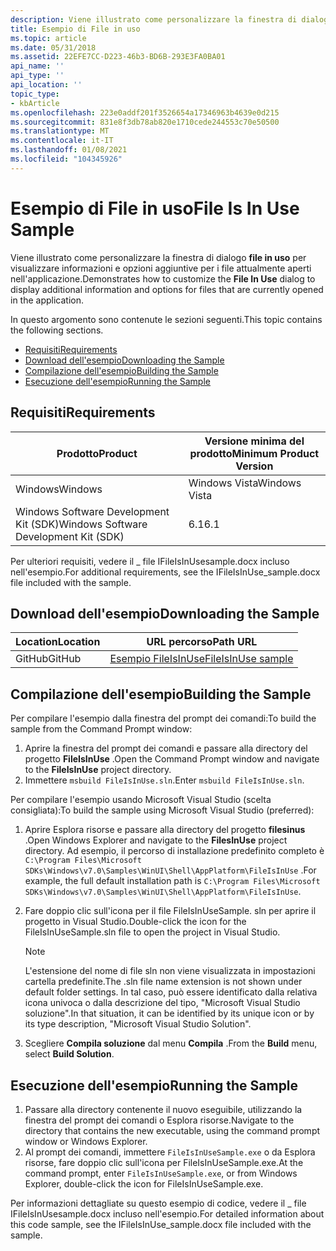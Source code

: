 ```yaml
---
description: Viene illustrato come personalizzare la finestra di dialogo file in uso per visualizzare informazioni e opzioni aggiuntive per i file attualmente aperti nell'applicazione.
title: Esempio di File in uso
ms.topic: article
ms.date: 05/31/2018
ms.assetid: 22EFE7CC-D223-46b3-BD6B-293E3FA0BA01
api_name: ''
api_type: ''
api_location: ''
topic_type:
- kbArticle
ms.openlocfilehash: 223e0addf201f3526654a17346963b4639e0d215
ms.sourcegitcommit: 831e8f3db78ab820e1710cede244553c70e50500
ms.translationtype: MT
ms.contentlocale: it-IT
ms.lasthandoff: 01/08/2021
ms.locfileid: "104345926"
---
```

# <a name="file-is-in-use-sample"></a><span data-ttu-id="83a3e-103">Esempio di File in uso</span><span class="sxs-lookup"><span data-stu-id="83a3e-103">File Is In Use Sample</span></span>

<span data-ttu-id="83a3e-104">Viene illustrato come personalizzare la finestra di dialogo **file in uso** per visualizzare informazioni e opzioni aggiuntive per i file attualmente aperti nell'applicazione.</span><span class="sxs-lookup"><span data-stu-id="83a3e-104">Demonstrates how to customize the **File In Use** dialog to display additional information and options for files that are currently opened in the application.</span></span>

<span data-ttu-id="83a3e-105">In questo argomento sono contenute le sezioni seguenti.</span><span class="sxs-lookup"><span data-stu-id="83a3e-105">This topic contains the following sections.</span></span>

-   [<span data-ttu-id="83a3e-106">Requisiti</span><span class="sxs-lookup"><span data-stu-id="83a3e-106">Requirements</span></span>](#requirements)
-   [<span data-ttu-id="83a3e-107">Download dell'esempio</span><span class="sxs-lookup"><span data-stu-id="83a3e-107">Downloading the Sample</span></span>](#downloading-the-sample)
-   [<span data-ttu-id="83a3e-108">Compilazione dell'esempio</span><span class="sxs-lookup"><span data-stu-id="83a3e-108">Building the Sample</span></span>](#building-the-sample)
-   [<span data-ttu-id="83a3e-109">Esecuzione dell'esempio</span><span class="sxs-lookup"><span data-stu-id="83a3e-109">Running the Sample</span></span>](#running-the-sample)

## <a name="requirements"></a><span data-ttu-id="83a3e-110">Requisiti</span><span class="sxs-lookup"><span data-stu-id="83a3e-110">Requirements</span></span>



| <span data-ttu-id="83a3e-111">Prodotto</span><span class="sxs-lookup"><span data-stu-id="83a3e-111">Product</span></span>                                | <span data-ttu-id="83a3e-112">Versione minima del prodotto</span><span class="sxs-lookup"><span data-stu-id="83a3e-112">Minimum Product Version</span></span> |
|----------------------------------------|-------------------------|
| <span data-ttu-id="83a3e-113">Windows</span><span class="sxs-lookup"><span data-stu-id="83a3e-113">Windows</span></span>                                | <span data-ttu-id="83a3e-114">Windows Vista</span><span class="sxs-lookup"><span data-stu-id="83a3e-114">Windows Vista</span></span>           |
| <span data-ttu-id="83a3e-115">Windows Software Development Kit (SDK)</span><span class="sxs-lookup"><span data-stu-id="83a3e-115">Windows Software Development Kit (SDK)</span></span> | <span data-ttu-id="83a3e-116">6.1</span><span class="sxs-lookup"><span data-stu-id="83a3e-116">6.1</span></span>                     |



 

<span data-ttu-id="83a3e-117">Per ulteriori requisiti, vedere il \_ file IFileIsInUsesample.docx incluso nell'esempio.</span><span class="sxs-lookup"><span data-stu-id="83a3e-117">For additional requirements, see the IFileIsInUse\_sample.docx file included with the sample.</span></span>

## <a name="downloading-the-sample"></a><span data-ttu-id="83a3e-118">Download dell'esempio</span><span class="sxs-lookup"><span data-stu-id="83a3e-118">Downloading the Sample</span></span>

| <span data-ttu-id="83a3e-119">Location</span><span class="sxs-lookup"><span data-stu-id="83a3e-119">Location</span></span>      | <span data-ttu-id="83a3e-120">URL percorso</span><span class="sxs-lookup"><span data-stu-id="83a3e-120">Path URL</span></span>                                                                                             |
|---------------|------------------------------------------------------------------------------------------------------|
| <span data-ttu-id="83a3e-121">GitHub</span><span class="sxs-lookup"><span data-stu-id="83a3e-121">GitHub</span></span>  | [<span data-ttu-id="83a3e-122">Esempio FileIsInUse</span><span class="sxs-lookup"><span data-stu-id="83a3e-122">FileIsInUse sample</span></span>](https://github.com/microsoft/Windows-classic-samples/tree/master/Samples/Win7Samples/winui/shell/appplatform/fileisinuse) |

## <a name="building-the-sample"></a><span data-ttu-id="83a3e-123">Compilazione dell'esempio</span><span class="sxs-lookup"><span data-stu-id="83a3e-123">Building the Sample</span></span>

<span data-ttu-id="83a3e-124">Per compilare l'esempio dalla finestra del prompt dei comandi:</span><span class="sxs-lookup"><span data-stu-id="83a3e-124">To build the sample from the Command Prompt window:</span></span>

1.  <span data-ttu-id="83a3e-125">Aprire la finestra del prompt dei comandi e passare alla directory del progetto **FileIsInUse** .</span><span class="sxs-lookup"><span data-stu-id="83a3e-125">Open the Command Prompt window and navigate to the **FileIsInUse** project directory.</span></span>
2.  <span data-ttu-id="83a3e-126">Immettere `msbuild FileIsInUse.sln`.</span><span class="sxs-lookup"><span data-stu-id="83a3e-126">Enter `msbuild FileIsInUse.sln`.</span></span>

<span data-ttu-id="83a3e-127">Per compilare l'esempio usando Microsoft Visual Studio (scelta consigliata):</span><span class="sxs-lookup"><span data-stu-id="83a3e-127">To build the sample using Microsoft Visual Studio (preferred):</span></span>

1.  <span data-ttu-id="83a3e-128">Aprire Esplora risorse e passare alla directory del progetto **filesinus** .</span><span class="sxs-lookup"><span data-stu-id="83a3e-128">Open Windows Explorer and navigate to the **FilesInUse** project directory.</span></span> <span data-ttu-id="83a3e-129">Ad esempio, il percorso di installazione predefinito completo è `C:\Program Files\Microsoft SDKs\Windows\v7.0\Samples\WinUI\Shell\AppPlatform\FileIsInUse` .</span><span class="sxs-lookup"><span data-stu-id="83a3e-129">For example, the full default installation path is `C:\Program Files\Microsoft SDKs\Windows\v7.0\Samples\WinUI\Shell\AppPlatform\FileIsInUse`.</span></span>
2.  <span data-ttu-id="83a3e-130">Fare doppio clic sull'icona per il file FileIsInUseSample. sln per aprire il progetto in Visual Studio.</span><span class="sxs-lookup"><span data-stu-id="83a3e-130">Double-click the icon for the FileIsInUseSample.sln file to open the project in Visual Studio.</span></span>
    > [!Note]  
    > <span data-ttu-id="83a3e-131">L'estensione del nome di file sln non viene visualizzata in impostazioni cartella predefinite.</span><span class="sxs-lookup"><span data-stu-id="83a3e-131">The .sln file name extension is not shown under default folder settings.</span></span> <span data-ttu-id="83a3e-132">In tal caso, può essere identificato dalla relativa icona univoca o dalla descrizione del tipo, "Microsoft Visual Studio soluzione".</span><span class="sxs-lookup"><span data-stu-id="83a3e-132">In that situation, it can be identified by its unique icon or by its type description, "Microsoft Visual Studio Solution".</span></span>

     

3.  <span data-ttu-id="83a3e-133">Scegliere **Compila soluzione** dal menu **Compila** .</span><span class="sxs-lookup"><span data-stu-id="83a3e-133">From the **Build** menu, select **Build Solution**.</span></span>

## <a name="running-the-sample"></a><span data-ttu-id="83a3e-134">Esecuzione dell'esempio</span><span class="sxs-lookup"><span data-stu-id="83a3e-134">Running the Sample</span></span>

1.  <span data-ttu-id="83a3e-135">Passare alla directory contenente il nuovo eseguibile, utilizzando la finestra del prompt dei comandi o Esplora risorse.</span><span class="sxs-lookup"><span data-stu-id="83a3e-135">Navigate to the directory that contains the new executable, using the command prompt window or Windows Explorer.</span></span>
2.  <span data-ttu-id="83a3e-136">Al prompt dei comandi, immettere `FileIsInUseSample.exe` o da Esplora risorse, fare doppio clic sull'icona per FileIsInUseSample.exe.</span><span class="sxs-lookup"><span data-stu-id="83a3e-136">At the command prompt, enter `FileIsInUseSample.exe`, or from Windows Explorer, double-click the icon for FileIsInUseSample.exe.</span></span>

<span data-ttu-id="83a3e-137">Per informazioni dettagliate su questo esempio di codice, vedere il \_ file IFileIsInUsesample.docx incluso nell'esempio.</span><span class="sxs-lookup"><span data-stu-id="83a3e-137">For detailed information about this code sample, see the IFileIsInUse\_sample.docx file included with the sample.</span></span>

 

 



